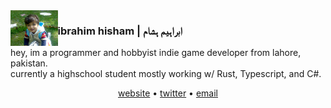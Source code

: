 <img align="left" width=15% height=15% src="https://raw.githubusercontent.com/ibra/ibra/master/smolIbra.jpg">

### ibrahim hisham | ابراہیم ہشام

hey, im a programmer and hobbyist indie game developer from lahore, pakistan.  
currently a highschool student mostly working w/ Rust, Typescript, and C#.

<p align="center">
<a href="https://ibra.pk">website</a> • <a href="https://twitter.com/IbrahHisham">twitter</a> • <a href="mailto:ibrahim.hisham@proton.me">email</a>
</p>
